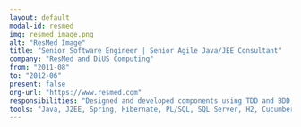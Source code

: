 ```yaml
---
layout: default
modal-id: resmed
img: resmed_image.png
alt: "ResMed Image"
title: "Senior Software Engineer | Senior Agile Java/JEE Consultant"
company: "ResMed and DiUS Computing"
from: "2011-08"
to: "2012-06"
present: false
org-url: "https://www.resmed.com"
responsibilities: "Designed and developed components using TDD and BDD; contributed to a cloud-based solution for managing patient therapy data."
tools: "Java, J2EE, Spring, Hibernate, PL/SQL, SQL Server, H2, Cucumber, JUnit, Hamcrest, Mockito, Jetty, JBoss, JAXB, Jira, Confluence, Bamboo, CI, Git, XML, Buildr, EclEmma, Eclipse, Talend, JSP, AJAX, JavaScript, jQuery, Apache Tiles, Selenium, Linux"
---
```

